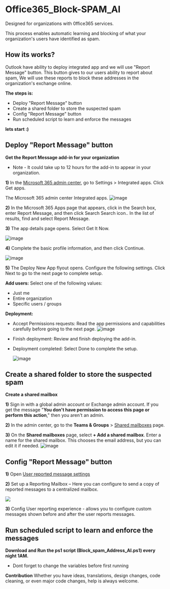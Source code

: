 # Office365_Block-SPAM_AI


Designed for organizations with 0ffice365 services.

This process enables automatic learning and blocking of what your organization's users have identified as spam.

## How its works?

Outlook have ability to deploy integrated app and we will use "Report Message" button.
This button gives to our users ability to report about spam, We will use these reports to block these addresses in the organization's exchange online.


**The steps is:**
- Deploy "Report Message" button
- Create a shared folder to store the suspected spam
- Config "Report Message" button
- Run scheduled script to learn and enforce the messages


**lets start :)**

## Deploy "Report Message" button


**Get the Report Message add-in for your organization**

- Note - It could take up to 12 hours for the add-in to appear in your organization.

**1)** In the [Microsoft 365 admin center](https://admin.microsoft.com/AdminPortal/Home?#/homepage), go to Settings > Integrated apps. Click Get apps.

The Microsoft 365 admin center Integrated apps.
![image](https://user-images.githubusercontent.com/11631443/184556550-52a62fbb-2cf0-4b3a-9462-bb94c1fb1ee4.png)

**2)** In the Microsoft 365 Apps page that appears, click in the Search box, enter Report Message, and then click Search Search icon.. In the list of results, find and select Report Message.

**3)** The app details page opens. Select Get It Now.

![image](https://user-images.githubusercontent.com/11631443/184556672-483bd5c5-d94f-40d2-8756-f152a169f1c6.png)

**4)** Complete the basic profile information, and then click Continue.

![image](https://user-images.githubusercontent.com/11631443/184556682-47e474bb-18a1-439d-8ce4-b60496f8b5fa.png)

**5)** The Deploy New App flyout opens. Configure the following settings. Click Next to go to the next page to complete setup.

**Add users:** Select one of the following values:

- Just me
- Entire organization
- Specific users / groups
  
**Deployment:**

- Accept Permissions requests: Read the app permissions and capabilities carefully before going to the next page.
  ![image](https://user-images.githubusercontent.com/11631443/184556717-a9f72e91-2d58-4719-8538-fdf1a1308f08.png)

- Finish deployment: Review and finish deploying the add-in.
- Deployment completed: Select Done to complete the setup.
  
  ![image](https://user-images.githubusercontent.com/11631443/184556734-e8933dc5-5403-43ec-b9b0-89d6ae48b5fd.png)



## Create a shared folder to store the suspected spam


 **Create a shared mailbox**

**1)**  Sign in with a global admin account or Exchange admin account. If you get the message "**You don't have permission to access this page or perform this action**," then you aren't an admin.

**2)**  In the admin center, go to the  **Teams & Groups**  >  [Shared mailboxes](https://go.microsoft.com/fwlink/p/?linkid=2066847)  page.

**3)**  On the  **Shared mailboxes**  page, select  **+ Add a shared mailbox**. Enter a name for the shared mailbox. This chooses the email address, but you can edit it if needed.
![image](https://user-images.githubusercontent.com/11631443/184557830-9a3eca27-fc76-470b-bc39-ffcd9f6e41b6.png)




## Config "Report Message" button

**1)** Open [User reported message settings](https://security.microsoft.com/userSubmissionsReportMessage)

**2)** Set up a Reporting Mailbox – Here you can configure to send a copy of reported messages to a centralized mailbox.

![](https://i.imgur.com/8SO2dzA.png)

**3)** Config User reporting experience - allows you to configure custom messages shown before and after the user reports messages.


## Run scheduled script to learn and enforce the messages

**Download and Run the ps1 script (Block_spam_Address_AI.ps1) every night 1AM.**
* Dont forget to change the variables before first running







**Contribution**
Whether you have ideas, translations, design changes, code cleaning, or even major code changes, help is always welcome.
